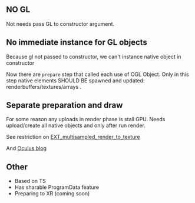 ## NO GL
Not needs pass GL to constructor argument.

## No immediate instance for GL objects

Because gl not passed to constructor, we can't instance native object in constructor

Now there are `prepare` step that called each use of OGL Object. Only in this step native elements SHOULD BE spawned and updated: renderbuffers/textures/arrays .

## Separate preparation and draw

For some reason any uploads in render phase is stall GPU. Needs upload/create all native objects and only after run render.

See restriction on [EXT_multisampled_render_to_texture](https://www.khronos.org/registry/OpenGL/extensions/EXT/EXT_multisampled_render_to_texture.txt)

And [Oculus blog](https://developer.oculus.com/blog/loads-stores-passes-and-advanced-gpu-pipelines)

## Other

- Based on TS
- Has sharable ProgramData feature
- Preparing to XR (coming soon)

